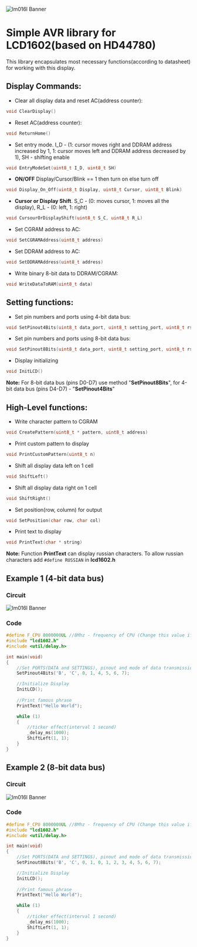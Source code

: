 ![lm016l Banner](https://micro-pi.ru/wp-content/uploads/2016/10/%D0%9F%D0%BE%D0%B4%D0%BA%D0%BB%D1%8E%D1%87%D0%B5%D0%BD%D0%B8%D0%B5-HD44780-%D0%BA-ATmega16-LM016L-LCD-16x2-3.png)
# Simple AVR library for LCD1602(based on HD44780)
This library encapsulates most necessary functions(according to datasheet) for working with this display.

## Display Commands:

* Clear all display data and reset AC(address counter):
```c 
void ClearDisplay() 
``` 

* Reset AC(address counter):
```c
void ReturnHome() 
```

* Set entry mode. I_D - (1: cursor moves right and DDRAM address increased by 1, 1: cursor moves left and DDRAM address decreased by 1), SH - shifting enable
```c
void EntryModeSet(uint8_t I_D, uint8_t SH)
```
    
* **ON/OFF** Display/Cursor/Blink == 1 then turn on else turn off
```c
void Display_On_Off(uint8_t Display, uint8_t Cursor, uint8_t Blink)
```

* **Cursor or Display Shift**. S_C - (0: moves cursor, 1: moves all the display), R_L - (0: left, 1: right)
```c
void CursourOrDisplayShift(uint8_t S_C, uint8_t R_L)
```

* Set CGRAM address to AC:
```c 
void SetCGRAMAddress(uint8_t address)
```

* Set DDRAM address to AC:
```c
void SetDDRAMAddress(uint8_t address)
```

* Write binary 8-bit data to DDRAM/CGRAM:
```c
void WriteDataToRAM(uint8_t data)
```
    
## Setting functions:

* Set pin numbers and ports using 4-bit data bus:
```c
void SetPinout4Bits(uint8_t data_port, uint8_t setting_port, uint8_t rs, uint8_t e, uint8_t d4, uint8_t d5, uint8_t d6, uint8_t d7)
```

* Set pin numbers and ports using 8-bit data bus:
```c
void SetPinout8Bits(uint8_t data_port, uint8_t setting_port, uint8_t rs, uint8_t e, uint8_t d0, uint8_t d1, uint8_t d2, uint8_t d3, uint8_t d4, uint8_t d5, uint8_t d6, uint8_t d7)
```

* Display initializing
```c    
void InitLCD()
```
    
**Note:** For 8-bit data bus (pins D0-D7) use method "**SetPinout8Bits**", for 4-bit data bus (pins D4-D7) - "**SetPinout4Bits**"
    
## High-Level functions:

* Write character pattern to CGRAM
```c
void CreatePattern(uint8_t * pattern, uint8_t address)
```

* Print custom pattern to display
```c
void PrintCustomPattern(uint8_t n)
```
* Shift all display data left on 1 cell
```c
void ShiftLeft()
```

* Shift all display data right on 1 cell
```c
void ShiftRight()
```

* Set position(row, column) for output
```c
void SetPosition(char row, char col)
```

* Print text to display
```c
void PrintText(char * string)
```
**Note:** Function **PrintText** can display russian characters. To allow russian characters add ``` #define RUSSIAN ``` in **lcd1602.h**

## Example 1 (4-bit data bus)

### Circuit
![lm016l Banner](https://github.com/Alexandervelilyaev/lm016l/blob/master/circuits/circuit4-bit%20data%20bus.png?raw=true)

### Code
```c
#define F_CPU 8000000UL //8Mhz - frequency of CPU (Change this value if frequency of your CPU is different)
#include "lcd1602.h"
#include <util/delay.h>

int main(void)
{
	//Set PORTS(DATA and SETTINGS), pinout and mode of data transmission(4-bit or 8-bit)
	SetPinout4Bits('B', 'C', 0, 1, 4, 5, 6, 7);

	//Initialize Display
	InitLCD();
	
	//Print famous phrase
	PrintText("Hello World");

	while (1)
	{
		//ticker effect(interval 1 second)
		_delay_ms(1000);
		ShiftLeft(1, 1);
	}
}
```

## Example 2 (8-bit data bus)

### Circuit
![lm016l Banner](https://github.com/Alexandervelilyaev/lm016l/blob/master/circuits/circuit8-bit%20data%20bus.png?raw=true)

### Code
```c
#define F_CPU 8000000UL //8Mhz - frequency of CPU (Change this value if frequency of your CPU is different)
#include "lcd1602.h"
#include <util/delay.h>

int main(void)
{
	//Set PORTS(DATA and SETTINGS), pinout and mode of data transmission(4-bit or 8-bit)
	SetPinout8Bits('B', 'C', 0, 1, 0, 1, 2, 3, 4, 5, 6, 7);

	//Initialize Display
	InitLCD();
	
	//Print famous phrase
	PrintText("Hello World");

	while (1)
	{
		//ticker effect(interval 1 second)
		_delay_ms(1000);
		ShiftLeft(1, 1);
	}
}
```

    
